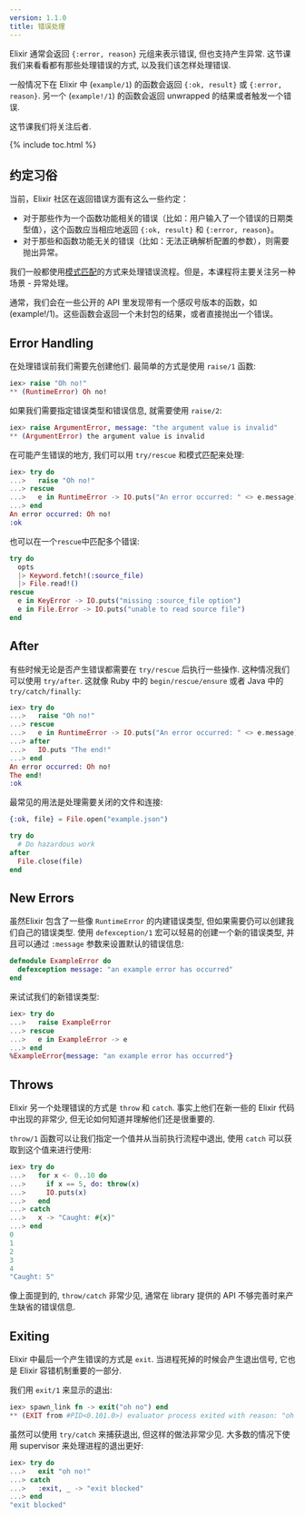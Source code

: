 ```yaml
---
version: 1.1.0
title: 错误处理
---
```


Elixir 通常会返回 `{:error, reason}` 元组来表示错误, 但也支持产生异常. 这节课我们来看看都有那些处理错误的方式, 以及我们该怎样处理错误.

一般情况下在 Elixir 中 (`example/1`) 的函数会返回 `{:ok, result}` 或 `{:error, reason}`. 另一个 (`example!/1`)  的函数会返回 unwrapped 的结果或者触发一个错误.

这节课我们将关注后者.

{% include toc.html %}

## 约定习俗

当前，Elixir 社区在返回错误方面有这么一些约定：

* 对于那些作为一个函数功能相关的错误（比如：用户输入了一个错误的日期类型值），这个函数应当相应地返回 `{:ok, result}` 和 `{:error, reason}`。  
* 对于那些和函数功能无关的错误（比如：无法正确解析配置的参数），则需要抛出异常。  

我们一般都使用[模式匹配](../basics/pattern-matching/)的方式来处理错误流程。但是，本课程将主要关注另一种场景 - 异常处理。

通常，我们会在一些公开的 API 里发现带有一个感叹号版本的函数，如 (example!/1)。这些函数会返回一个未封包的结果，或者直接抛出一个错误。

## Error Handling

在处理错误前我们需要先创建他们. 最简单的方式是使用 `raise/1` 函数:

```elixir
iex> raise "Oh no!"
** (RuntimeError) Oh no!
```

如果我们需要指定错误类型和错误信息, 就需要使用 `raise/2`:

```elixir
iex> raise ArgumentError, message: "the argument value is invalid"
** (ArgumentError) the argument value is invalid
```

在可能产生错误的地方, 我们可以用 `try/rescue` 和模式匹配来处理:

```elixir
iex> try do
...>   raise "Oh no!"
...> rescue
...>   e in RuntimeError -> IO.puts("An error occurred: " <> e.message)
...> end
An error occurred: Oh no!
:ok
```

也可以在一个`rescue`中匹配多个错误:

```elixir
try do
  opts
  |> Keyword.fetch!(:source_file)
  |> File.read!()
rescue
  e in KeyError -> IO.puts("missing :source_file option")
  e in File.Error -> IO.puts("unable to read source file")
end
```

## After

有些时候无论是否产生错误都需要在 `try/rescue` 后执行一些操作. 这种情况我们可以使用 `try/after`. 这就像 Ruby 中的 `begin/rescue/ensure` 或者 Java 中的 `try/catch/finally`:

```elixir
iex> try do
...>   raise "Oh no!"
...> rescue
...>   e in RuntimeError -> IO.puts("An error occurred: " <> e.message)
...> after
...>   IO.puts "The end!"
...> end
An error occurred: Oh no!
The end!
:ok
```

最常见的用法是处理需要关闭的文件和连接:

```elixir
{:ok, file} = File.open("example.json")

try do
  # Do hazardous work
after
  File.close(file)
end
```

## New Errors

虽然Elixir 包含了一些像 `RuntimeError` 的内建错误类型, 但如果需要仍可以创建我们自己的错误类型. 使用 `defexception/1` 宏可以轻易的创建一个新的错误类型, 并且可以通过 `:message` 参数来设置默认的错误信息:

```elixir
defmodule ExampleError do
  defexception message: "an example error has occurred"
end
```

来试试我们的新错误类型:

```elixir
iex> try do
...>   raise ExampleError
...> rescue
...>   e in ExampleError -> e
...> end
%ExampleError{message: "an example error has occurred"}
```

## Throws

Elixir 另一个处理错误的方式是 `throw` 和 `catch`. 事实上他们在新一些的 Elixir 代码中出现的非常少, 但无论如何知道并理解他们还是很重要的.

`throw/1` 函数可以让我们指定一个值并从当前执行流程中退出, 使用 `catch` 可以获取到这个值来进行使用:

```elixir
iex> try do
...>   for x <- 0..10 do
...>     if x == 5, do: throw(x)
...>     IO.puts(x)
...>   end
...> catch
...>   x -> "Caught: #{x}"
...> end
0
1
2
3
4
"Caught: 5"
```

像上面提到的, `throw/catch` 非常少见, 通常在 library 提供的 API 不够完善时来产生缺省的错误信息.

## Exiting

Elixir 中最后一个产生错误的方式是 `exit`. 当进程死掉的时候会产生退出信号, 它也是 Elixir 容错机制重要的一部分.

我们用 `exit/1` 来显示的退出:

```elixir
iex> spawn_link fn -> exit("oh no") end
** (EXIT from #PID<0.101.0>) evaluator process exited with reason: "oh no"
```

虽然可以使用 `try/catch` 来捕获退出, 但这样的做法非常少见. 大多数的情况下使用 supervisor 来处理进程的退出更好:

```elixir
iex> try do
...>   exit "oh no!"
...> catch
...>   :exit, _ -> "exit blocked"
...> end
"exit blocked"
```
